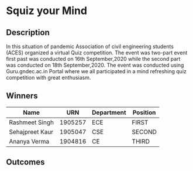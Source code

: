 # Squiz your Mind

## Description
In this situation of pandemic Association of civil engineering students (ACES) organized a virtual Quiz competition. The event was two-part event first past was conducted on 16th September,2020 while the second part was conducted on 18th September,2020. The event was conducted using Guru.gndec.ac.in Portal where we all participated in a mind refreshing quiz competition with great enthusiasm. 


## Winners

|Name|URN|Department|Position|
|----|---|----------|--------|
|Rashmeet Singh|1905257|ECE|FIRST|
|Sehajpreet Kaur|1905047|CSE|SECOND|
|Ananya Verma|1904816|CE|THIRD|


## Outcomes

